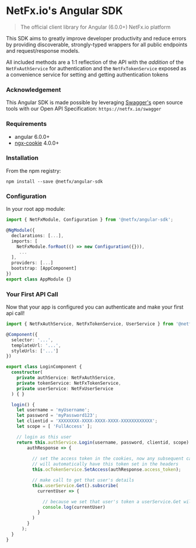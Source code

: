 # NetFx.io's Angular SDK

> The official client library for Angular (6.0.0+) NetFx.io platform

This SDK aims to greatly improve developer productivity and reduce errors by providing discoverable, strongly-typed wrappers for all public endpoints and request/response models.

All included methods are a 1:1 reflection of the API with the *addition* of the `NetFxAuthService` for authentication and the `NetFxTokenService` exposed as a convenience service for setting and getting authentication tokens

### Acknowledgement

This Angular SDK is made possible by leveraging [Swagger's](https://swagger.io/) open source tools with our Open API Specification: `https://netfx.io/swagger`

### Requirements
* angular 6.0.0+
* [ngx-cookie](https://github.com/salemdar/ngx-cookie) 4.0.0+

### Installation

From the npm registry:

```
npm install --save @netfx/angular-sdk
```

### Configuration

In your root app module:

```typescript
import { NetFxModule, Configuration } from '@netfx/angular-sdk';

@NgModule({
  declarations: [...],
  imports: [
    NetFxModule.forRoot(() => new Configuration({})),
     ...
  ],
  providers: [...]
  bootstrap: [AppComponent]
})
export class AppModule {}
```

### Your First API Call

Now that your app is configured you can authenticate and make your
first api call!

```typescript
import { NetFxAuthService, NetFxTokenService, UserService } from '@netfx/angular-sdk';

@Component({
  selector: '...',
  templateUrl: '...',
  styleUrls: ['...']
})

export class LoginComponent {
  constructor(
    private authService: NetFxAuthService,
    private tokenService: NetFxTokenService,
    private userService: NetFxUserService
  ) { }

  login() {
    let username = 'myUsername';
    let password = 'myPassword123';
    let clientid = 'XXXXXXXX-XXXX-XXXX-XXXX-XXXXXXXXXXXX';
    let scope = [ 'FullAccess' ];

    // login as this user
    return this.authService.Login(username, password, clientid, scope).subscribe(
        authResponse => {
          
          // set the access token in the cookies, now any subsequent calls to the api
          // will automatically have this token set in the headers
          this.ocTokenService.SetAccess(authResponse.access_token);

          // make call to get that user's details
          this.userService.Get().subscribe(
            currentUser => {

              // because we set that user's token a userService.Get will return details for that user
              console.log(currentUser)
            }
          )
        }
      );
  }
}
```